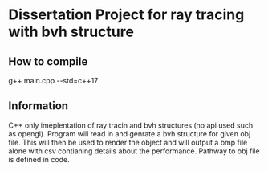 # Dissertation Project for ray tracing with bvh structure

## How to compile
g++ main.cpp --std=c++17 

## Information

C++ only imeplentation of ray tracin and bvh structures (no api used such as opengl).
Program will read in and genrate a bvh structure for given obj file.
This will then be used to render the object and will output a bmp file alone with csv contianing details about the performance.
Pathway to obj file is defined in code.


